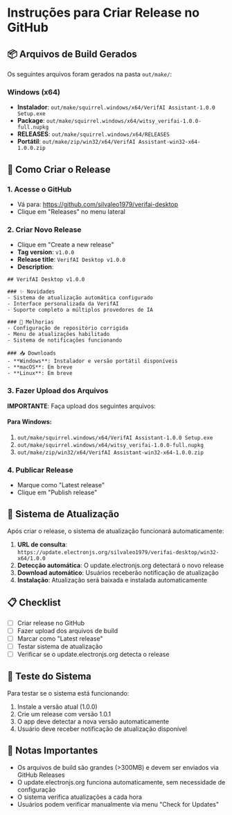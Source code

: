 # Instruções para Criar Release no GitHub

## 📦 Arquivos de Build Gerados

Os seguintes arquivos foram gerados na pasta `out/make/`:

### Windows (x64)
- **Instalador**: `out/make/squirrel.windows/x64/VerifAI Assistant-1.0.0 Setup.exe`
- **Package**: `out/make/squirrel.windows/x64/witsy_verifai-1.0.0-full.nupkg`
- **RELEASES**: `out/make/squirrel.windows/x64/RELEASES`
- **Portátil**: `out/make/zip/win32/x64/VerifAI Assistant-win32-x64-1.0.0.zip`

## 🚀 Como Criar o Release

### 1. Acesse o GitHub
- Vá para: https://github.com/silvaleo1979/verifai-desktop
- Clique em "Releases" no menu lateral

### 2. Criar Novo Release
- Clique em "Create a new release"
- **Tag version**: `v1.0.0`
- **Release title**: `VerifAI Desktop v1.0.0`
- **Description**: 
```
## VerifAI Desktop v1.0.0

### ✨ Novidades
- Sistema de atualização automática configurado
- Interface personalizada da VerifAI
- Suporte completo a múltiplos provedores de IA

### 🔧 Melhorias
- Configuração de repositório corrigida
- Menu de atualizações habilitado
- Sistema de notificações funcionando

### 📥 Downloads
- **Windows**: Instalador e versão portátil disponíveis
- **macOS**: Em breve
- **Linux**: Em breve
```

### 3. Fazer Upload dos Arquivos
**IMPORTANTE**: Faça upload dos seguintes arquivos:

#### Para Windows:
1. `out/make/squirrel.windows/x64/VerifAI Assistant-1.0.0 Setup.exe`
2. `out/make/squirrel.windows/x64/witsy_verifai-1.0.0-full.nupkg`
3. `out/make/zip/win32/x64/VerifAI Assistant-win32-x64-1.0.0.zip`

### 4. Publicar Release
- Marque como "Latest release"
- Clique em "Publish release"

## 🔄 Sistema de Atualização

Após criar o release, o sistema de atualização funcionará automaticamente:

1. **URL de consulta**: `https://update.electronjs.org/silvaleo1979/verifai-desktop/win32-x64/1.0.0`
2. **Detecção automática**: O update.electronjs.org detectará o novo release
3. **Download automático**: Usuários receberão notificação de atualização
4. **Instalação**: Atualização será baixada e instalada automaticamente

## 📋 Checklist

- [ ] Criar release no GitHub
- [ ] Fazer upload dos arquivos de build
- [ ] Marcar como "Latest release"
- [ ] Testar sistema de atualização
- [ ] Verificar se o update.electronjs.org detecta o release

## 🧪 Teste do Sistema

Para testar se o sistema está funcionando:

1. Instale a versão atual (1.0.0)
2. Crie um release com versão 1.0.1
3. O app deve detectar a nova versão automaticamente
4. Usuário deve receber notificação de atualização disponível

## 📝 Notas Importantes

- Os arquivos de build são grandes (>300MB) e devem ser enviados via GitHub Releases
- O update.electronjs.org funciona automaticamente, sem necessidade de configuração
- O sistema verifica atualizações a cada hora
- Usuários podem verificar manualmente via menu "Check for Updates"
